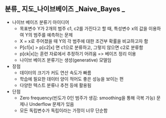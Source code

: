## 분류_ 지도_나이브베이즈 _Naive_Bayes _

- 나이브 베이즈 분류기 아이디어
  - 목표변수 Y가 2개의 범주 c1, c2를 가진다고 할 때, 특성변수 x의 값을 이용하여 Y의 범주를 예측하는 문제
  - X = x로 주어졌을 때 Y의 각 범주에 대한 조건부 확률을 비교하고자 함
  - P[c1|x] > p[c2|x] 면 c1으로 분류하고, 그렇지 않으면 c2로 분류함
  - p[ck|x]는 훈련 자료에서 추정하기 어려움 => 베이즈 정리 이용
  - 나이브 베이즈 분류기는 생성(generative) 모델임
- 장점
  - 데이터의 크기가 커도 연산 속도가 빠름
  - 학습에 필요한 데이터 양이 적어도 좋은 성능을 보이는 편
  - 다양한 텍스트 분류나 추천 등에 활용됨
- 단점
  - Zero frequency(빈도가 0인 범주가 생김: smoothing을 통해 극복 가능) 문제나 Underflow 문제가 있음
  - 모든 독립변수가 독립이라는 가정이 너무 단순함